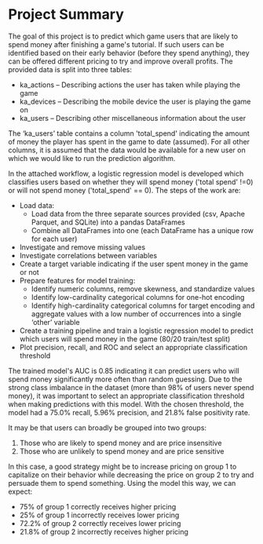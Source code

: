 # Project Summary
 
The goal of this project is to predict which game users that are likely to spend money after finishing a game's tutorial. If such users can be identified based on their early behavior (before they spend anything), they can be offered different pricing to try and improve overall profits.
The provided data is split into three tables:
-	ka_actions – Describing actions the user has taken while playing the game
-	ka_devices – Describing the mobile device the user is playing the game on
-	ka_users – Describing other miscellaneous information about the user

The ‘ka_users’ table contains a column 'total_spend' indicating the amount of money the player has spent in the game to date (assumed). For all other columns, it is assumed that the data would be available for a new user on which we would like to run the prediction algorithm.

In the attached workflow, a logistic regression model is developed which classifies users based on whether they will spend money ('total spend' !=0) or will not spend money ('total_spend' == 0). The steps of the work are:
-	Load data:
    -	Load data from the three separate sources provided (csv, Apache Parquet, and SQLite) into a pandas DataFrames
    -	Combine all DataFrames into one (each DataFrame has a unique row for each user)
-	Investigate and remove missing values
-	Investigate correlations between variables
-	Create a target variable indicating if the user spent money in the game or not
-	Prepare features for model training:
    -	Identify numeric columns, remove skewness, and standardize values
    -	Identify low-cardinality categorical columns for one-hot encoding
    -	Identify high-cardinality categorical columns for target encoding and aggregate values with a low number of occurrences into a single ‘other’ variable
-	Create a training pipeline and train a logistic regression model to predict which users will spend money in the game (80/20 train/test split)
-	Plot precision, recall, and ROC and select an appropriate classification threshold

The trained model's AUC is 0.85 indicating it can predict users who will spend money significantly more often than random guessing. Due to the strong class imbalance in the dataset (more than 98% of users never spend money), it was important to select an appropriate classification threshold when making predictions with this model. With the chosen threshold, the model had a 75.0% recall, 5.96% precision, and 21.8% false positivity rate. 

It may be that users can broadly be grouped into two groups:
1.	Those who are likely to spend money and are price insensitive
2.	Those who are unlikely to spend money and are price sensitive

In this case, a good strategy might be to increase pricing on group 1 to capitalize on their behavior while decreasing the price on group 2 to try and persuade them to spend something. Using the model this way, we can expect:
-	75% of group 1 correctly receives higher pricing
-	25% of group 1 incorrectly receives lower pricing
-	72.2% of group 2 correctly receives lower pricing
-	21.8% of group 2 incorrectly receives higher pricing
